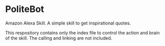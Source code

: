 # PoliteBot
Amazon Alexa Skill. A simple skill to get inspirational quotes.

This respository contains only the index file to control the action and brain of the skill. The calling and linking are not included.
